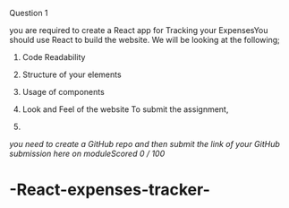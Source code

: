 Question 1

you are required to create a React app for Tracking your ExpensesYou should use React to build the website. We will be looking at the following;
1. Code Readability
2. Structure of your elements
3. Usage of components
4. Look and Feel of the website To submit the assignment,

5. 
  *you need to create a GitHub repo and then submit the link of your GitHub submission here on moduleScored  0 / 100*




# -React-expenses-tracker-
